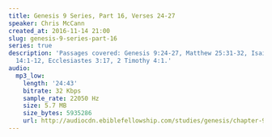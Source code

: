 ```yaml
---
title: Genesis 9 Series, Part 16, Verses 24-27
speaker: Chris McCann
created_at: 2016-11-14 21:00
slug: genesis-9-series-part-16
series: true
description: 'Passages covered: Genesis 9:24-27, Matthew 25:31-32, Isaiah 24:6, Revelation
  14:1-12, Ecclesiastes 3:17, 2 Timothy 4:1.'
audio:
  mp3_low:
    length: '24:43'
    bitrate: 32 Kbps
    sample_rate: 22050 Hz
    size: 5.7 MB
    size_bytes: 5935286
    url: http://audiocdn.ebiblefellowship.com/studies/genesis/chapter-9/2016.11.14_McCann_-_Genesis_9_Series_Part_16.mp3
---
```

